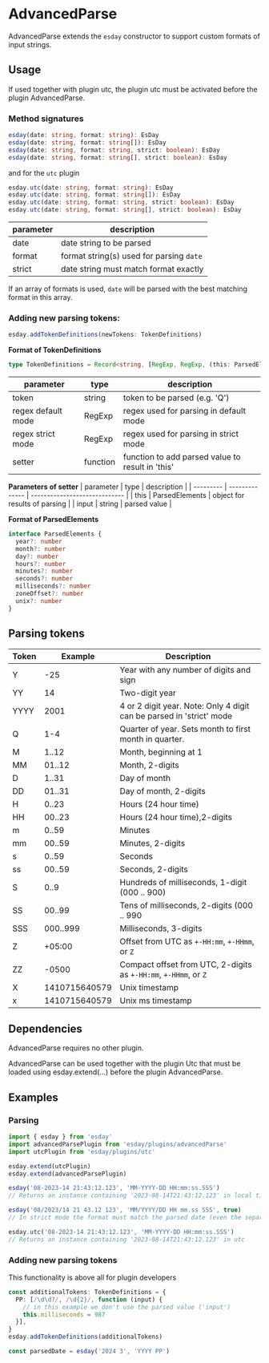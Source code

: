 # AdvancedParse

AdvancedParse extends the `esday` constructor to support custom formats of input strings.

## Usage

If used together with plugin utc, the plugin utc must be activated before the plugin AdvancedParse.

### Method signatures
```typescript
esday(date: string, format: string): EsDay
esday(date: string, format: string[]): EsDay
esday(date: string, format: string, strict: boolean): EsDay
esday(date: string, format: string[], strict: boolean): EsDay
```
and for the `utc` plugin
```typescript
esday.utc(date: string, format: string): EsDay
esday.utc(date: string, format: string[]): EsDay
esday.utc(date: string, format: string, strict: boolean): EsDay
esday.utc(date: string, format: string[], strict: boolean): EsDay
```

| parameter | description                              |
| --------- | ---------------------------------------- |
| date      | date string to be parsed                 |
| format    | format string(s) used for parsing `date` |
| strict    | date string must match format exactly    |

If an array of formats is used, `date` will be parsed with the best matching format in this array.

### Adding new parsing tokens:
```typescript
esday.addTokenDefinitions(newTokens: TokenDefinitions)
```

**Format of TokenDefinitions**
```typescript
type TokenDefinitions = Record<string, [RegExp, RegExp, (this: ParsedElements, input: string) => void]>
```

| parameter          | type     | description                                      |
| ------------------ | -------- | ------------------------------------------------ |
| token              | string   | token to be parsed (e.g. 'Q')                    |
| regex default mode | RegExp   | regex used for parsing in default mode           |
| regex strict mode  | RegExp   | regex used for parsing in strict mode            |
| setter             | function | function to add parsed value to result in 'this' |

**Parameters of setter**
| parameter | type           | description                   |
| --------- | -------------- | ----------------------------- |
| this      | ParsedElements | object for results of parsing |
| input     | string         | parsed value                  |

**Format of ParsedElements**
```typescript
interface ParsedElements {
  year?: number
  month?: number
  day?: number
  hours?: number
  minutes?: number
  seconds?: number
  milliseconds?: number
  zoneOffset?: number
  unix?: number
}
```

## Parsing tokens
| **Token** | **Example**   | **Description**                                                      |
| --------- | ------------- | -------------------------------------------------------------------- |
| Y         | -25           | Year with any number of digits and sign                              |
| YY        | 14            | Two-digit year                                                       |
| YYYY      | 2001          | 4 or 2 digit year. Note: Only 4 digit can be parsed in 'strict' mode |
| Q         | 1-4           | Quarter of year. Sets month to first month in quarter.               |
| M         | 1..12         | Month, beginning at 1                                                |
| MM        | 01..12        | Month, 2-digits                                                      |
| D         | 1..31         | Day of month                                                         |
| DD        | 01..31        | Day of month, 2-digits                                               |
| H         | 0..23         | Hours (24 hour time)                                                 |
| HH        | 00..23        | Hours (24 hour time),2-digits                                        |
| m         | 0..59         | Minutes                                                              |
| mm        | 00..59        | Minutes, 2-digits                                                    |
| s         | 0..59         | Seconds                                                              |
| ss        | 00..59        | Seconds, 2-digits                                                    |
| S         | 0..9          | Hundreds of milliseconds, 1-digit (000 .. 900)                       |
| SS        | 00..99        | Tens of milliseconds, 2-digits (000 .. 990                           |
| SSS       | 000..999      | Milliseconds, 3-digits                                               |
| Z         | +05:00        | Offset from UTC as `+-HH:mm`, `+-HHmm`, or `Z`                       |
| ZZ        | \-0500        | Compact offset from UTC, 2-digits  as `+-HH:mm`, `+-HHmm`, or `Z`    |
| X         | 1410715640579 | Unix timestamp                                                       |
| x         | 1410715640579 | Unix ms timestamp                                                    |

## Dependencies
AdvancedParse requires no other plugin.

AdvancedParse can be used together with the plugin Utc that must be loaded using esday.extend(...) before the plugin AdvancedParse.

## Examples
### Parsing
```typescript
import { esday } from 'esday'
import advancedParsePlugin from 'esday/plugins/advancedParse'
import utcPlugin from 'esday/plugins/utc'

esday.extend(utcPlugin)
esday.extend(advancedParsePlugin)

esday('08-2023-14 21:43:12.123', 'MM-YYYY-DD HH:mm:ss.SSS')
// Returns an instance containing '2023-08-14T21:43:12.123' in local timezone

esday('08/2023/14 21 43.12 123', 'MM/YYYY/DD HH mm.ss SSS', true)
// In strict mode the format must match the parsed date (even the separators)

esday.utc('08-2023-14 21:43:12.123', 'MM-YYYY-DD HH:mm:ss.SSS')
// Returns an instance containing '2023-08-14T21:43:12.123' in utc
```

### Adding new parsing tokens
This functionality is above all for plugin developers
```typescript
const additionalTokens: TokenDefinitions = {
  PP: [/\d\d?/, /\d{2}/, function (input) {
    // in this example we don't use the parsed value ('input')
    this.milliseconds = 987
  }],
}
esday.addTokenDefinitions(additionalTokens)

const parsedDate = esday('2024 3', 'YYYY PP')
```
